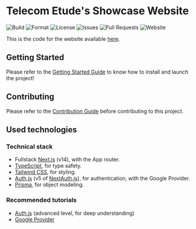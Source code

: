 # Telecom Etude's Showcase Website

![Build](https://github.com/telecom-etude/showcase-website/actions/workflows/build.yml/badge.svg)
![Format](https://github.com/telecom-etude/showcase-website/actions/workflows/fmt.yml/badge.svg)
![License](https://img.shields.io/github/license/telecom-etude/showcase-website)
![Issues](https://img.shields.io/github/issues/telecom-etude/showcase-website)
![Pull Requests](https://img.shields.io/github/issues-pr/telecom-etude/showcase-website)
![Website](https://img.shields.io/website?url=https%3A%2F%2Ftelecom-etude.fr)

This is the code for the website available [here](https://telecom-etude.fr).

## Getting Started

Please refer to the [Getting Started Guide](GETTING_STARTED.md) to know how to install and launch the project!

## Contributing

Please refer to the [Contribution Guide](CONTRIBUTING.md) before contributing to this project.

## Used technologies

### Technical stack

-   Fullstack [Next.js](https://nextjs.org/) (v14), with the App router.
-   [TypeScript](https://www.typescriptlang.org/), for type safety.
-   [Tailwind CSS](https://tailwindcss.com/), for styling.
-   [Auth.js](https://authjs.dev/) (v5 of [NextAuth.js](https://next-auth.js.org/)), for authentication, with the Google Provider.
-   [Prisma](https://www.prisma.io/), for object modeling.

### Recommended tutorials

-   [Auth.js](https://www.youtube.com/watch?v=1MTyCvS05V4) (advanced level, for deep understanding)
-   [Google Provider](https://www.youtube.com/watch?v=Rs8018RO5YQ)
